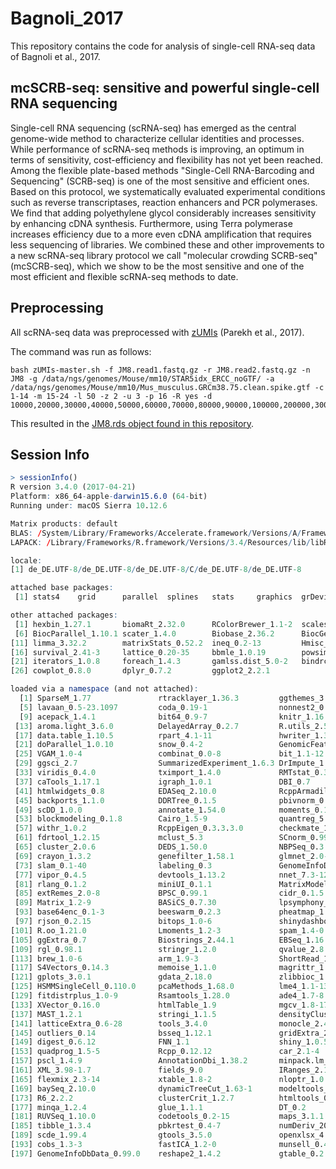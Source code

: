 # Bagnoli_2017
This repository contains the code for analysis of single-cell RNA-seq data of Bagnoli et al., 2017.

## mcSCRB-seq: sensitive and powerful single-cell RNA sequencing
Single-cell RNA sequencing (scRNA-seq) has emerged as the central genome-wide method to characterize cellular identities and processes. While performance of scRNA-seq methods is improving, an optimum in terms of sensitivity, cost-efficiency and flexibility has not yet been reached. Among the flexible plate-based methods "Single-Cell RNA-Barcoding and Sequencing" (SCRB-seq) is one of the most sensitive and efficient ones. Based on this protocol, we systematically evaluated experimental conditions such as reverse transcriptases, reaction enhancers and PCR polymerases. We find that adding polyethylene glycol considerably increases sensitivity by enhancing cDNA synthesis. Furthermore, using Terra polymerase increases efficiency due to a more even cDNA amplification that requires less sequencing of libraries. We combined these and other improvements to a new scRNA-seq library protocol we call "molecular crowding SCRB-seq" (mcSCRB-seq), which we show to be  the most sensitive and one of the most efficient and flexible scRNA-seq methods to date.
## Preprocessing
All scRNA-seq data was preprocessed with [zUMIs](https://github.com/sdparekh/zUMIs/) (Parekh et al., 2017).

The command was run as follows:

```Shell
bash zUMIs-master.sh -f JM8.read1.fastq.gz -r JM8.read2.fastq.gz -n JM8 -g /data/ngs/genomes/Mouse/mm10/STAR5idx_ERCC_noGTF/ -a /data/ngs/genomes/Mouse/mm10/Mus_musculus.GRCm38.75.clean.spike.gtf -c 1-14 -m 15-24 -l 50 -z 2 -u 3 -p 16 -R yes -d 10000,20000,30000,40000,50000,60000,70000,80000,90000,100000,200000,300000,400000,500000,600000,700000,800000,900000,1000000,2000000,3000000,4000000,5000000
```

This resulted in the [JM8.rds object found in this repository](Data/JM8.rds).


## Session Info
```R
> sessionInfo()
R version 3.4.0 (2017-04-21)
Platform: x86_64-apple-darwin15.6.0 (64-bit)
Running under: macOS Sierra 10.12.6

Matrix products: default
BLAS: /System/Library/Frameworks/Accelerate.framework/Versions/A/Frameworks/vecLib.framework/Versions/A/libBLAS.dylib
LAPACK: /Library/Frameworks/R.framework/Versions/3.4/Resources/lib/libRlapack.dylib

locale:
[1] de_DE.UTF-8/de_DE.UTF-8/de_DE.UTF-8/C/de_DE.UTF-8/de_DE.UTF-8

attached base packages:
 [1] stats4    grid      parallel  splines   stats     graphics  grDevices utils     datasets  methods   base     

other attached packages:
 [1] hexbin_1.27.1       biomaRt_2.32.0      RColorBrewer_1.1-2  scales_0.5.0        scran_1.4.4        
 [6] BiocParallel_1.10.1 scater_1.4.0        Biobase_2.36.2      BiocGenerics_0.22.0 edgeR_3.18.1       
[11] limma_3.32.2        matrixStats_0.52.2  ineq_0.2-13         Hmisc_4.0-3         Formula_1.2-1      
[16] survival_2.41-3     lattice_0.20-35     bbmle_1.0.19        powsimRDev_0.0.905  doMC_1.3.4         
[21] iterators_1.0.8     foreach_1.4.3       gamlss.dist_5.0-2   bindrcpp_0.2        MASS_7.3-47        
[26] cowplot_0.8.0       dplyr_0.7.2         ggplot2_2.2.1      

loaded via a namespace (and not attached):
  [1] SparseM_1.77               rtracklayer_1.36.3         ggthemes_3.4.0             R.methodsS3_1.7.1         
  [5] lavaan_0.5-23.1097         coda_0.19-1                nonnest2_0.4-1             tidyr_0.7.0               
  [9] acepack_1.4.1              bit64_0.9-7                knitr_1.16                 irlba_2.2.1               
 [13] aroma.light_3.6.0          DelayedArray_0.2.7         R.utils_2.5.0              Rook_1.1-1                
 [17] data.table_1.10.5          rpart_4.1-11               hwriter_1.3.2              RCurl_1.95-4.8            
 [21] doParallel_1.0.10          snow_0.4-2                 GenomicFeatures_1.28.2     RSQLite_2.0               
 [25] VGAM_1.0-4                 combinat_0.0-8             bit_1.1-12                 httpuv_1.3.5              
 [29] ggsci_2.7                  SummarizedExperiment_1.6.3 DrImpute_1.0               assertthat_0.2.0          
 [33] viridis_0.4.0              tximport_1.4.0             RMTstat_0.3                IHW_1.4.0                 
 [37] caTools_1.17.1             igraph_1.0.1               DBI_0.7                    geneplotter_1.54.0        
 [41] htmlwidgets_0.8            EDASeq_2.10.0              RcppArmadillo_0.7.960.1.2  purrr_0.2.3               
 [45] backports_1.1.0            DDRTree_0.1.5              pbivnorm_0.6.0             permute_0.9-4             
 [49] scDD_1.0.0                 annotate_1.54.0            moments_0.14               RcppParallel_4.3.20       
 [53] blockmodeling_0.1.8        Cairo_1.5-9                quantreg_5.33              abind_1.4-5               
 [57] withr_1.0.2                RcppEigen_0.3.3.3.0        checkmate_1.8.2            GenomicAlignments_1.12.1  
 [61] fdrtool_1.2.15             mclust_5.3                 SCnorm_0.99.7              mnormt_1.5-5              
 [65] cluster_2.0.6              DEDS_1.50.0                NBPSeq_0.3.0               lazyeval_0.2.0            
 [69] crayon_1.3.2               genefilter_1.58.1          glmnet_2.0-10              pkgconfig_2.0.1           
 [73] slam_0.1-40                labeling_0.3               GenomeInfoDb_1.12.1        nlme_3.1-131              
 [77] vipor_0.4.5                devtools_1.13.2            nnet_7.3-12                bindr_0.1                 
 [81] rlang_0.1.2                miniUI_0.1.1               MatrixModels_0.4-1         sandwich_2.3-4            
 [85] extRemes_2.0-8             BPSC_0.99.1                cidr_0.1.5                 distillery_1.0-2          
 [89] Matrix_1.2-9               BASiCS_0.7.30              lpsymphony_1.4.1           zoo_1.8-0                 
 [93] base64enc_0.1-3            beeswarm_0.2.3             pheatmap_1.0.8             viridisLite_0.2.0         
 [97] rjson_0.2.15               bitops_1.0-6               shinydashboard_0.6.0       NOISeq_2.20.0             
[101] R.oo_1.21.0                Lmoments_1.2-3             spam_1.4-0                 KernSmooth_2.23-15        
[105] ggExtra_0.7                Biostrings_2.44.1          EBSeq_1.16.0               blob_1.1.0                
[109] rgl_0.98.1                 stringr_1.2.0              qvalue_2.8.0               msir_1.3.1                
[113] brew_1.0-6                 arm_1.9-3                  ShortRead_1.34.0           NbClust_3.0               
[117] S4Vectors_0.14.3           memoise_1.1.0              magrittr_1.5               plyr_1.8.4                
[121] gplots_3.0.1               gdata_2.18.0               zlibbioc_1.22.0            compiler_3.4.0            
[125] HSMMSingleCell_0.110.0     pcaMethods_1.68.0          lme4_1.1-13                DESeq2_1.16.1             
[129] fitdistrplus_1.0-9         Rsamtools_1.28.0           ade4_1.7-8                 DSS_2.16.0                
[133] XVector_0.16.0             htmlTable_1.9              mgcv_1.8-17                ROTS_1.4.0                
[137] MAST_1.2.1                 stringi_1.1.5              densityClust_0.2.1         locfit_1.5-9.1            
[141] latticeExtra_0.6-28        tools_3.4.0                monocle_2.4.0              foreign_0.8-67            
[145] outliers_0.14              bsseq_1.12.1               gridExtra_2.2.1            Rtsne_0.13                
[149] digest_0.6.12              FNN_1.1                    shiny_1.0.5                qlcMatrix_0.9.5           
[153] quadprog_1.5-5             Rcpp_0.12.12               car_2.1-4                  GenomicRanges_1.28.3      
[157] pscl_1.4.9                 AnnotationDbi_1.38.2       minpack.lm_1.2-1           colorspace_1.3-2          
[161] XML_3.98-1.7               fields_9.0                 IRanges_2.10.2             statmod_1.4.29            
[165] flexmix_2.3-14             xtable_1.8-2               nloptr_1.0.4               jsonlite_1.5              
[169] baySeq_2.10.0              dynamicTreeCut_1.63-1      modeltools_0.2-21          testthat_1.0.2            
[173] R6_2.2.2                   clusterCrit_1.2.7          htmltools_0.3.6            mime_0.5                  
[177] minqa_1.2.4                glue_1.1.1                 DT_0.2                     DESeq_1.28.0              
[181] RUVSeq_1.10.0              codetools_0.2-15           maps_3.1.1                 mvtnorm_1.0-6             
[185] tibble_1.3.4               pbkrtest_0.4-7             numDeriv_2016.8-1          ggbeeswarm_0.5.3          
[189] scde_1.99.4                gtools_3.5.0               openxlsx_4.0.17            CompQuadForm_1.4.3        
[193] cobs_1.3-3                 fastICA_1.2-0              munsell_0.4.3              rhdf5_2.20.0              
[197] GenomeInfoDbData_0.99.0    reshape2_1.4.2             gtable_0.2.0               NBGOF_0.2.2    
```
